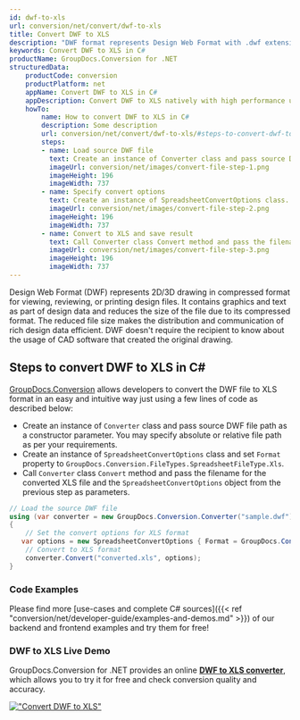 ```yaml
---
id: dwf-to-xls
url: conversion/net/convert/dwf-to-xls
title: Convert DWF to XLS
description: "DWF format represents Design Web Format with .dwf extension. Learn how to convert DWF to XLS file programmatically in C# language using GroupDocs.Conversion for .NET library."
keywords: Convert DWF to XLS in C#
productName: GroupDocs.Conversion for .NET
structuredData:
    productCode: conversion
    productPlatform: net
    appName: Convert DWF to XLS in C#
    appDescription: Convert DWF to XLS natively with high performance using C# language and server side GroupDocs.Conversion for .NET APIs, without the use of any software like Microsoft or Open Office.
    howTo:
        name: How to convert DWF to XLS in C# 
        description: Some description
        url: conversion/net/convert/dwf-to-xls/#steps-to-convert-dwf-to-xls-in-c
        steps:
        - name: Load source DWF file 
          text: Create an instance of Converter class and pass source DWF file path as a constructor parameter. You may specify absolute or relative file path as per your requirements. 
          imageUrl: conversion/net/images/convert-file-step-1.png
          imageHeight: 196
          imageWidth: 737
        - name: Specify convert options 
          text: Create an instance of SpreadsheetConvertOptions class.
          imageUrl: conversion/net/images/convert-file-step-2.png
          imageHeight: 196
          imageWidth: 737
        - name: Convert to XLS and save result 
          text: Call Converter class Convert method and pass the filename for the converted HTML file and the SpreadsheetConvertOptions object from the previous step as parameters.
          imageUrl: conversion/net/images/convert-file-step-3.png
          imageHeight: 196
          imageWidth: 737
---
```


Design Web Format (DWF) represents 2D/3D drawing in compressed format for viewing, reviewing, or printing design files. It contains graphics and text as part of design data and reduces the size of the file due to its compressed format. The reduced file size makes the distribution and communication of rich design data efficient. DWF doesn't require the recipient to know about the usage of CAD software that created the original drawing.

## Steps to convert DWF to XLS in C#

[GroupDocs.Conversion](https://products.groupdocs.com/conversion/net) allows developers to convert the DWF file to XLS format in an easy and intuitive way just using a few lines of code as described below:

* Create an instance of `Converter` class and pass source DWF file path as a constructor parameter. You may specify absolute or relative file path as per your requirements. 
* Create an instance of `SpreadsheetConvertOptions` class and set `Format` property to `GroupDocs.Conversion.FileTypes.SpreadsheetFileType.Xls`.
* Call `Converter` class `Convert` method and pass the filename for the converted XLS file and the `SpreadsheetConvertOptions` object from the previous step as parameters.

```csharp
// Load the source DWF file
using (var converter = new GroupDocs.Conversion.Converter("sample.dwf"))
{
    // Set the convert options for XLS format
   var options = new SpreadsheetConvertOptions { Format = GroupDocs.Conversion.FileTypes.SpreadsheetFileType.Xls };
    // Convert to XLS format
    converter.Convert("converted.xls", options);
}
```

### Code Examples

Please find more [use-cases and complete C# sources]({{< ref "conversion/net/developer-guide/examples-and-demos.md" >}}) of our backend and frontend examples and try them for free!

### DWF to XLS Live Demo

GroupDocs.Conversion for .NET provides an online [**DWF to XLS converter**](https://products.groupdocs.app/conversion/dwf-to-xls), which allows you to try it for free and check conversion quality and accuracy.

[!["Convert DWF to XLS"](conversion/net/images/convert-to-xls/convert-dwf-to-xls.png)](https://products.groupdocs.app/conversion/dwf-to-xls)